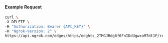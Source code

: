 <!-- Code generated for API Clients. DO NOT EDIT. -->
#### Example Request
```bash
curl \
-X DELETE \
-H "Authorization: Bearer {API_KEY}" \
-H "Ngrok-Version: 2" \
https://api.ngrok.com/edges/https/edghts_2TMGJRdg6f6FnIDdUgwxoM7dt1F/routes/edghtsrt_2TMGJOkfcbkM5jTxPU7BEIZgUDI/oidc
